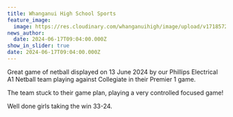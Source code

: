 ```yaml
---
title: Whanganui High School Sports
feature_image:
  image: https://res.cloudinary.com/whanganuihigh/image/upload/v1718572035/News/PEA1.jpg
news_author:
  date: 2024-06-17T09:04:00.000Z
show_in_slider: true
date: 2024-06-17T09:04:00.000Z
---
```

Great game of netball displayed on 13 June 2024 by our Phillips Electrical A1 Netball team playing against Collegiate in their Premier 1 game. 

The team stuck to their game plan, playing a very controlled focused game!

Well done girls taking the win 33-24.
